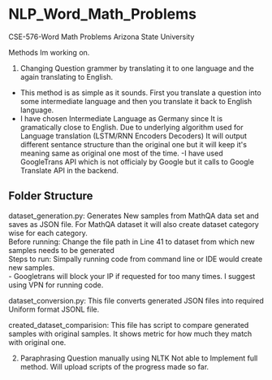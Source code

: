 # NLP_Word_Math_Problems
CSE-576-Word Math Problems
Arizona State University

Methods Im working on.
1. Changing Question grammer by translating it to one language and the again translating to English.
  - This method is as simple as it sounds. First you translate a question into some intermediate language and then you translate it back to English language. 
  - I have chosen Intermediate Language as Germany since It is gramatically close to English. Due to underlying algorithm used for Language translation (LSTM/RNN Encoders Decoders) It will output different sentance structure than the original one but it will keep it's meaning same as original one most of the time.
  -I have used GoogleTrans API which is not officialy by Google but it calls to Google Translate API in the backend. 

## Folder Structure   
   
dataset_generation.py: Generates New samples from MathQA data set and saves as JSON file. For MathQA dataset it will also create dataset category wise for each category.   
  Before running: Change the file path in Line 41 to dataset from which new samples needs to be generated   
  Steps to run: Simpally running code from command line or IDE would create new samples.    
    - Googletrans will block your IP if requested for too many times. I suggest using VPN for running code.   
    
dataset_conversion.py: This file converts generated JSON files into required Uniform format JSONL file.  

created_dataset_comparision: This file has script to compare generated samples with original samples. It shows metric for how much they match with original one.  
   

2. Paraphrasing Question manually using NLTK
Not able to Implement full method. Will upload scripts of the progress made so far.
